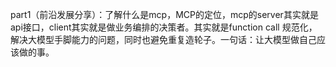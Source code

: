 part1（前沿发展分享）：了解什么是mcp，MCP的定位，mcp的server其实就是api接口，client其实就是做业务编排的决策者。其实就是function call 规范化，解决大模型手脚能力的问题，同时也避免重复造轮子。一句话：让大模型做自己应该做的事。